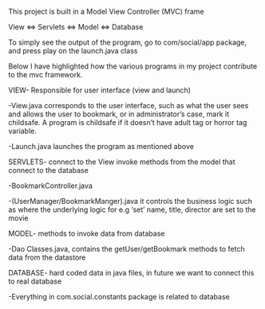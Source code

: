 This project is built in a Model View Controller (MVC) frame

View <=> Servlets <=> Model <=> Database

To simply see the output of the program, go to com/social/app package, and press play on the launch.java class

Below I have highlighted how the various programs in my project contribute to the mvc framework.

VIEW- Responsible for user interface (view and launch)

-View.java corresponds to the user interface, such as what the user sees and allows the user to bookmark, or in administrator’s case, mark it childsafe. A program is childsafe if it doesn’t have adult tag or horror tag variable. 

-Launch.java launches the program as mentioned above

SERVLETS- connect to the View invoke methods from the model that connect to the database

-BookmarkController.java

-(UserManager/BookmarkManger).java it controls the business logic such as where the underlying logic for e.g ‘set’ name, title, director are set to the movie

MODEL- methods to invoke data from database

-Dao Classes.java, contains the getUser/getBookmark methods to fetch data from the datastore

DATABASE- hard coded data in java files, in future we want to connect this to real database
 
-Everything in com.social.constants package is related to database
